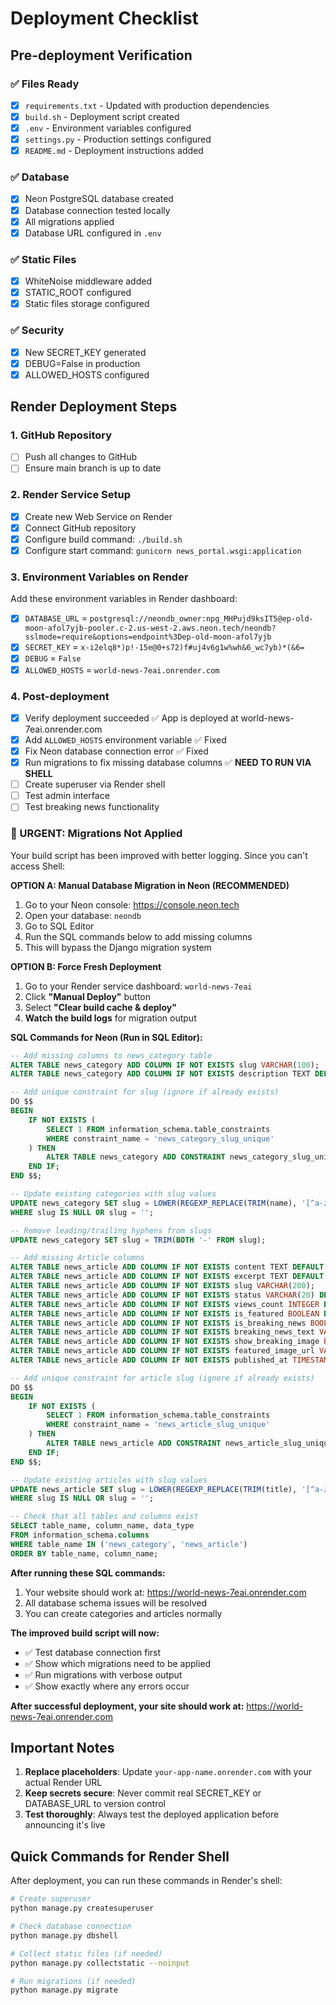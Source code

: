 # Deployment Checklist

## Pre-deployment Verification

### ✅ Files Ready
- [x] `requirements.txt` - Updated with production dependencies
- [x] `build.sh` - Deployment script created
- [x] `.env` - Environment variables configured
- [x] `settings.py` - Production settings configured
- [x] `README.md` - Deployment instructions added

### ✅ Database
- [x] Neon PostgreSQL database created
- [x] Database connection tested locally
- [x] All migrations applied
- [x] Database URL configured in `.env`

### ✅ Static Files
- [x] WhiteNoise middleware added
- [x] STATIC_ROOT configured
- [x] Static files storage configured

### ✅ Security
- [x] New SECRET_KEY generated
- [x] DEBUG=False in production
- [x] ALLOWED_HOSTS configured

## Render Deployment Steps

### 1. GitHub Repository
- [ ] Push all changes to GitHub
- [ ] Ensure main branch is up to date

### 2. Render Service Setup
- [x] Create new Web Service on Render
- [x] Connect GitHub repository
- [x] Configure build command: `./build.sh`
- [x] Configure start command: `gunicorn news_portal.wsgi:application`

### 3. Environment Variables on Render
Add these environment variables in Render dashboard:

- [x] `DATABASE_URL` = `postgresql://neondb_owner:npg_MHPujd9ksIT5@ep-old-moon-afol7yjb-pooler.c-2.us-west-2.aws.neon.tech/neondb?sslmode=require&options=endpoint%3Dep-old-moon-afol7yjb`
- [x] `SECRET_KEY` = `x-i2elq8*)p!-15e@0+s72)f#uj4v6g1w%wh&6_wc7yb)*(&6=`
- [x] `DEBUG` = `False`
- [x] `ALLOWED_HOSTS` = `world-news-7eai.onrender.com`

### 4. Post-deployment
- [x] Verify deployment succeeded ✅ App is deployed at world-news-7eai.onrender.com
- [x] Add `ALLOWED_HOSTS` environment variable ✅ Fixed
- [x] Fix Neon database connection error ✅ Fixed
- [x] Run migrations to fix missing database columns ✅ **NEED TO RUN VIA SHELL**
- [ ] Create superuser via Render shell
- [ ] Test admin interface
- [ ] Test breaking news functionality

### 🚨 URGENT: Migrations Not Applied
Your build script has been improved with better logging. Since you can't access Shell:

**OPTION A: Manual Database Migration in Neon (RECOMMENDED)**
1. Go to your Neon console: https://console.neon.tech
2. Open your database: `neondb`
3. Go to SQL Editor
4. Run the SQL commands below to add missing columns
5. This will bypass the Django migration system

**OPTION B: Force Fresh Deployment**
1. Go to your Render service dashboard: `world-news-7eai`
2. Click **"Manual Deploy"** button
3. Select **"Clear build cache & deploy"**
4. **Watch the build logs** for migration output

**SQL Commands for Neon (Run in SQL Editor):**
```sql
-- Add missing columns to news_category table
ALTER TABLE news_category ADD COLUMN IF NOT EXISTS slug VARCHAR(100);
ALTER TABLE news_category ADD COLUMN IF NOT EXISTS description TEXT DEFAULT '';

-- Add unique constraint for slug (ignore if already exists)
DO $$ 
BEGIN
    IF NOT EXISTS (
        SELECT 1 FROM information_schema.table_constraints 
        WHERE constraint_name = 'news_category_slug_unique'
    ) THEN
        ALTER TABLE news_category ADD CONSTRAINT news_category_slug_unique UNIQUE (slug);
    END IF;
END $$;

-- Update existing categories with slug values
UPDATE news_category SET slug = LOWER(REGEXP_REPLACE(TRIM(name), '[^a-zA-Z0-9]+', '-', 'g')) 
WHERE slug IS NULL OR slug = '';

-- Remove leading/trailing hyphens from slugs
UPDATE news_category SET slug = TRIM(BOTH '-' FROM slug);

-- Add missing Article columns
ALTER TABLE news_article ADD COLUMN IF NOT EXISTS content TEXT DEFAULT '';
ALTER TABLE news_article ADD COLUMN IF NOT EXISTS excerpt TEXT DEFAULT '';
ALTER TABLE news_article ADD COLUMN IF NOT EXISTS slug VARCHAR(200);
ALTER TABLE news_article ADD COLUMN IF NOT EXISTS status VARCHAR(20) DEFAULT 'draft';
ALTER TABLE news_article ADD COLUMN IF NOT EXISTS views_count INTEGER DEFAULT 0;
ALTER TABLE news_article ADD COLUMN IF NOT EXISTS is_featured BOOLEAN DEFAULT FALSE;
ALTER TABLE news_article ADD COLUMN IF NOT EXISTS is_breaking_news BOOLEAN DEFAULT FALSE;
ALTER TABLE news_article ADD COLUMN IF NOT EXISTS breaking_news_text VARCHAR(250) DEFAULT '';
ALTER TABLE news_article ADD COLUMN IF NOT EXISTS show_breaking_image BOOLEAN DEFAULT FALSE;
ALTER TABLE news_article ADD COLUMN IF NOT EXISTS featured_image_url VARCHAR(500);
ALTER TABLE news_article ADD COLUMN IF NOT EXISTS published_at TIMESTAMP;

-- Add unique constraint for article slug (ignore if already exists)
DO $$ 
BEGIN
    IF NOT EXISTS (
        SELECT 1 FROM information_schema.table_constraints 
        WHERE constraint_name = 'news_article_slug_unique'
    ) THEN
        ALTER TABLE news_article ADD CONSTRAINT news_article_slug_unique UNIQUE (slug);
    END IF;
END $$;

-- Update existing articles with slug values
UPDATE news_article SET slug = LOWER(REGEXP_REPLACE(TRIM(title), '[^a-zA-Z0-9]+', '-', 'g')) 
WHERE slug IS NULL OR slug = '';

-- Check that all tables and columns exist
SELECT table_name, column_name, data_type 
FROM information_schema.columns 
WHERE table_name IN ('news_category', 'news_article') 
ORDER BY table_name, column_name;
```

**After running these SQL commands:**
1. Your website should work at: https://world-news-7eai.onrender.com
2. All database schema issues will be resolved
3. You can create categories and articles normally

**The improved build script will now:**
- ✅ Test database connection first
- ✅ Show which migrations need to be applied
- ✅ Run migrations with verbose output
- ✅ Show exactly where any errors occur

**After successful deployment, your site should work at:**
https://world-news-7eai.onrender.com

## Important Notes

1. **Replace placeholders**: Update `your-app-name.onrender.com` with your actual Render URL
2. **Keep secrets secure**: Never commit real SECRET_KEY or DATABASE_URL to version control
3. **Test thoroughly**: Always test the deployed application before announcing it's live

## Quick Commands for Render Shell

After deployment, you can run these commands in Render's shell:

```bash
# Create superuser
python manage.py createsuperuser

# Check database connection
python manage.py dbshell

# Collect static files (if needed)
python manage.py collectstatic --noinput

# Run migrations (if needed)
python manage.py migrate
```
